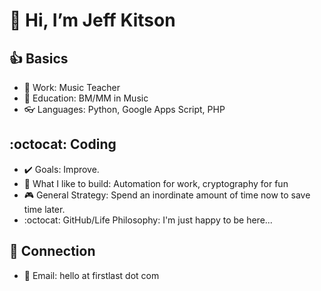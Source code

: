 # :wave: Hi, I’m Jeff Kitson

## :thumbsup: Basics
- :musical_note: Work: Music Teacher
- :musical_score: Education: BM/MM in Music
- :eyeglasses: Languages: Python, Google Apps Script, PHP


## :octocat: Coding
- :heavy_check_mark: Goals: Improve.
- :wrench: What I like to build: Automation for work, cryptography for fun
- :video_game: General Strategy: Spend an inordinate amount of time now to save time later.
- :octocat: GitHub/Life Philosophy: I'm just happy to be here... 


## :electric_plug: Connection 
- :incoming_envelope: Email: hello at firstlast dot com



<!---
jeffkitson-music/jeffkitson-music is a ✨ special ✨ repository because its `README.md` (this file) appears on your GitHub profile.
You can click the Preview link to take a look at your changes.
--->
